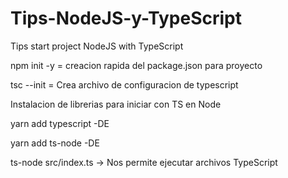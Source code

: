# Tips-NodeJS-y-TypeScript
Tips start project NodeJS with TypeScript


npm init -y = creacion rapida del package.json para proyecto

tsc --init = Crea archivo de configuracion de typescript

Instalacion de librerias para iniciar con TS en Node

yarn add typescript -DE

yarn add ts-node -DE  

ts-node src/index.ts -> Nos permite ejecutar archivos TypeScript

